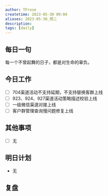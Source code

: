 ```yaml
---
author: TFrose
createtime: 2023-05-30 09:04
aliases: 2023-05-30_周二
description:
tags: [daily]
---
```


## 每日一句
每一个不曾起舞的日子，都是对生命的辜负。

## 今日工作
- [ ] 704渠道活动不支持延期，不支持替换客群上线
- [ ] 923、924、927渠道活动策略描述校验上线
- [ ] 一级微信渠道对接上线
- [ ] 客户群管理查询慢问题修复上线

## 其他事项
- [ ] 无

## 明日计划
- 无

## 复盘

